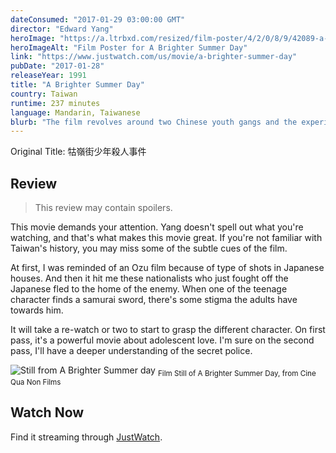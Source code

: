 ```yaml
---
dateConsumed: "2017-01-29 03:00:00 GMT"
director: "Edward Yang"
heroImage: "https://a.ltrbxd.com/resized/film-poster/4/2/0/8/9/42089-a-brighter-summer-day-0-230-0-345-crop.jpg?v=8812319159"
heroImageAlt: "Film Poster for A Brighter Summer Day"
link: "https://www.justwatch.com/us/movie/a-brighter-summer-day"
pubDate: "2017-01-28"
releaseYear: 1991
title: "A Brighter Summer Day"
country: Taiwan
runtime: 237 minutes
language: Mandarin, Taiwanese
blurb: "The film revolves around two Chinese youth gangs and the experiences of a 14-year-old boy named S'ir. The story is divided into two halves: the first half traces S'ir's experiences in the gang, while the second half focuses on his home and love life. Both halves culminate in unexpected violence"
---
```


Original Title: 牯嶺街少年殺人事件

## Review

> This review may contain spoilers.

This movie demands your attention. Yang doesn't spell out what you're watching, and that's what makes this movie great. If you're not familiar with Taiwan's history, you may miss some of the subtle cues of the film.

At first, I was reminded of an Ozu film because of type of shots in Japanese houses. And then it hit me these nationalists who just fought off the Japanese fled to the home of the enemy. When one of the teenage character finds a samurai sword, there's some stigma the adults have towards him.

It will take a re-watch or two to start to grasp the different character. On first pass, it's a powerful movie about adolescent love. I'm sure on the second pass, I'll have a deeper understanding of the secret police.

![Still from A Brighter Summer day](https://s3.amazonaws.com/criterion-production/carousel-files/b5e1f0ed5a638efc89610d7b38551d73.jpeg)
<sub>Film Still of A Brighter Summer Day, from Cine Qua Non Films</sub>

## Watch Now

Find it streaming through [JustWatch](https://www.justwatch.com/us/movie/a-brighter-summer-day).
